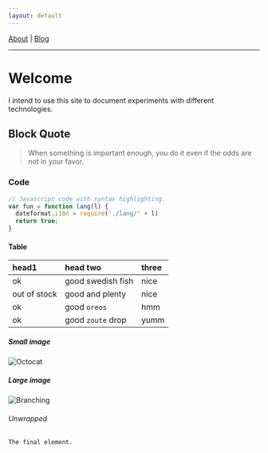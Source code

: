 ```yaml
---
layout: default
---
```


[About](./about.md) | [Blog](./blog.html)

* * *

# Welcome

I intend to use this site to document experiments with different technologies.

## Block Quote

> When something is important enough, you do it even if the odds are not in your favor.

### Code

```js
// Javascript code with syntax highlighting.
var fun = function lang(l) {
  dateformat.i18n = require('./lang/' + l)
  return true;
}
```

#### Table

| head1        | head two          | three |
|:-------------|:------------------|:------|
| ok           | good swedish fish | nice  |
| out of stock | good and plenty   | nice  |
| ok           | good `oreos`      | hmm   |
| ok           | good `zoute` drop | yumm  |

##### Small image

![Octocat](https://github.githubassets.com/images/icons/emoji/octocat.png)

##### Large image

![Branching](https://guides.github.com/activities/hello-world/branching.png)

###### Unwrapped

```
The final element.
```
